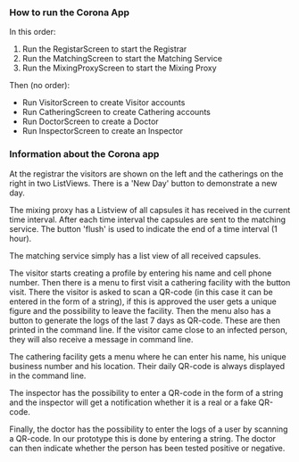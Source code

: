 <h3>How to run the Corona App</h3>

In this order: 
1. Run the RegistarScreen to start the Registrar
2. Run the MatchingScreen to start the Matching Service
3. Run the MixingProxyScreen to start the Mixing Proxy

Then (no order):
- Run VisitorScreen to create Visitor accounts
- Run CatheringScreen to create Cathering accounts
- Run DoctorScreen to create a Doctor
- Run InspectorScreen to create an Inspector

<h3>Information about the Corona app </h3>

At the registrar the visitors are shown on the left and the catherings on the right in two ListViews. There is a 'New Day' button to demonstrate a new day. 

The mixing proxy has a Listview of all capsules it has received in the current time interval. After each time interval the capsules are sent to the matching service. The button 'flush' is used to indicate the end of a time interval (1 hour). 

The matching service simply has a list view of all received capsules. 

The visitor starts creating a profile by entering his name and cell phone number. Then there is a menu to first visit a cathering facility with the button visit. There the visitor is asked to scan a QR-code (in this case it can be entered in the form of a string), if this is approved the user gets a unique figure and the possibility to leave the facility. Then the menu also has a button to generate the logs of the last 7 days as QR-code. These are then printed in the command line. If the visitor came close to an infected person, they will also receive a message in command line. 

The cathering facility gets a menu where he can enter his name, his unique business number and his location. Their daily QR-code is always displayed in the command line. 

The inspector has the possibility to enter a QR-code in the form of a string and the inspector will get a notification whether it is a real or a fake QR-code. 

Finally, the doctor has the possibility to enter the logs of a user by scanning a QR-code. In our prototype this is done by entering a string. The doctor can then indicate whether the person has been tested positive or negative.


